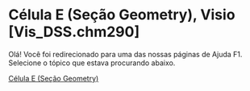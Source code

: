 
# Célula E (Seção Geometry), Visio [Vis_DSS.chm290]

Olá! Você foi redirecionado para uma das nossas páginas de Ajuda F1. Selecione o tópico que estava procurando abaixo.

[Célula E (Seção Geometry)](http://msdn.microsoft.com/library/bc0154b1-6930-1fe0-655c-05eab2d60230%28Office.15%29.aspx)
